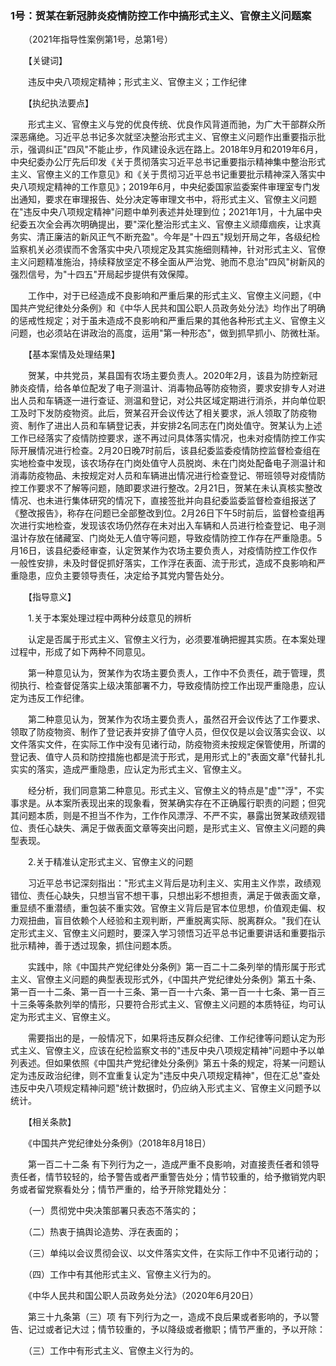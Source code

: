 ### 1号：贺某在新冠肺炎疫情防控工作中搞形式主义、官僚主义问题案

　　（2021年指导性案例第1号，总第1号）

　　【关键词】

　　违反中央八项规定精神；形式主义、官僚主义；工作纪律

　　【执纪执法要点】

　　形式主义、官僚主义与党的优良传统、优良作风背道而驰，为广大干部群众所深恶痛绝。习近平总书记多次就坚决整治形式主义、官僚主义问题作出重要指示批示，强调纠正"四风"不能止步，作风建设永远在路上。2018年9月和2019年6月，中央纪委办公厅先后印发《关于贯彻落实习近平总书记重要指示精神集中整治形式主义、官僚主义的工作意见》和《关于贯彻习近平总书记重要批示精神深入落实中央八项规定精神的工作意见》；2019年6月，中央纪委国家监委案件审理室专门发出通知，要求在审理报告、处分决定等审理文书中，将形式主义、官僚主义问题在"违反中央八项规定精神"问题中单列表述并处理到位；2021年1月，十九届中央纪委五次全会再次明确提出，要"深化整治形式主义、官僚主义顽瘴痼疾，让求真务实、清正廉洁的新风正气不断充盈"。今年是"十四五"规划开局之年，各级纪检监察机关必须锲而不舍落实中央八项规定及其实施细则精神，针对形式主义、官僚主义问题精准施治，持续释放坚定不移全面从严治党、驰而不息治"四风"树新风的强烈信号，为"十四五"开局起步提供有效保障。

　　工作中，对于已经造成不良影响和严重后果的形式主义、官僚主义问题，《中国共产党纪律处分条例》和《中华人民共和国公职人员政务处分法》均作出了明确的惩戒性规定；对于虽未造成不良影响和严重后果的其他各种形式主义、官僚主义问题，也必须站在讲政治的高度，运用"第一种形态"，做到抓早抓小、防微杜渐。

　　【基本案情及处理结果】

　　贺某，中共党员，某县国有农场主要负责人。2020年2月，该县为防控新冠肺炎疫情，给各单位配发了电子测温计、消毒物品等防疫物资，要求安排专人对进出人员和车辆逐一进行查证、测温和登记，对公共区域定期进行消杀，并向单位职工及时下发防疫物资。此后，贺某召开会议传达了相关要求，派人领取了防疫物资、制作了进出人员和车辆登记表，并安排2名同志在门岗处值守。贺某认为上述工作已经落实了疫情防控要求，遂不再过问具体落实情况，也未对疫情防控工作实际开展情况进行检查。2月20日晚7时前后，该县纪委监委疫情防控监督检查组在实地检查中发现，该农场存在门岗处值守人员脱岗、未在门岗处配备电子测温计和消毒防疫物品、未按规定对人员和车辆进出情况进行检查登记、带班领导对疫情防控工作要求不了解等问题，随即要求进行整改。2月21日，贺某在未认真核实整改情况、也未进行集体研究的情况下，直接签批并向县纪委监委监督检查组报送了《整改报告》，称存在问题已全部整改到位。2月26日下午5时前后，监督检查组再次进行实地检查，发现该农场仍然存在未对出入车辆和人员进行检查登记、电子测温计存放在储藏室、门岗处无人值守等问题，导致疫情防控工作存在严重隐患。5月16日，该县纪委经审查，认定贺某作为农场主要负责人，对疫情防控工作仅作一般性安排，未及时督促抓好落实，工作浮在表面、流于形式，造成不良影响和严重隐患，应负主要领导责任，决定给予其党内警告处分。

　　【指导意义】

　　1.关于本案处理过程中两种分歧意见的辨析

　　认定是否属于形式主义、官僚主义行为，必须要准确把握其实质。在本案处理过程中，形成了如下两种不同意见。

　　第一种意见认为，贺某作为农场主要负责人，工作中不负责任，疏于管理，贯彻执行、检查督促落实上级决策部署不力，导致疫情防控工作出现严重隐患，应认定为违反工作纪律。

　　第二种意见认为，贺某作为农场主要负责人，虽然召开会议传达了工作要求、领取了防疫物资、制作了登记表并安排了值守人员，但仅仅是以会议落实会议、以文件落实文件，在实际工作中没有见诸行动，防疫物资未按规定保管使用，所谓的登记表、值守人员和防控措施也都是流于形式，是用形式上的"表面文章"代替扎扎实实的落实，造成严重隐患，应认定为形式主义、官僚主义。

　　经分析，我们同意第二种意见。形式主义、官僚主义的特点是"虚""浮"，不实事求是。从本案所表现出来的现象看，贺某确实存在不正确履行职责的问题；但究其问题本质，则是不担当不作为，工作作风漂浮、不严不实，暴露出贺某政绩观错位、责任心缺失、满足于做表面文章等突出问题，是形式主义、官僚主义问题的典型表现。

　　2.关于精准认定形式主义、官僚主义的问题

　　习近平总书记深刻指出："形式主义背后是功利主义、实用主义作祟，政绩观错位、责任心缺失，只想当官不想干事，只想出彩不想担责，满足于做表面文章，重显绩不重潜绩，重包装不重实效。官僚主义背后是官本位思想，价值观走偏、权力观扭曲，盲目依赖个人经验和主观判断，严重脱离实际、脱离群众。"我们在认定形式主义、官僚主义问题时，要深入学习领悟习近平总书记重要讲话和重要指示批示精神，善于透过现象，抓住问题本质。

　　实践中，除《中国共产党纪律处分条例》第一百二十二条列举的情形属于形式主义、官僚主义问题的典型表现形式外，《中国共产党纪律处分条例》第五十条、第一百一十二条、第一百一十三条、第一百一十六条、第一百一十七条、第一百三十三条等条款列举的情形，只要符合形式主义、官僚主义问题的本质特征，均可认定为形式主义、官僚主义。

　　需要指出的是，一般情况下，如果将违反群众纪律、工作纪律等问题认定为形式主义、官僚主义，应该在纪检监察文书的"违反中央八项规定精神"问题中予以单列表述。但如果依照《中国共产党纪律处分条例》第五十条的规定，将某一问题认定为违反政治纪律，则不宜重复认定为"违反中央八项规定精神"，但在汇总"查处违反中央八项规定精神问题"统计数据时，仍应纳入形式主义、官僚主义问题予以统计。

　　【相关条款】

　　《中国共产党纪律处分条例》（2018年8月18日）

　　第一百二十二条
有下列行为之一，造成严重不良影响，对直接责任者和领导责任者，情节较轻的，给予警告或者严重警告处分；情节较重的，给予撤销党内职务或者留党察看处分；情节严重的，给予开除党籍处分：

　　（一）贯彻党中央决策部署只表态不落实的；

　　（二）热衷于搞舆论造势、浮在表面的；

　　（三）单纯以会议贯彻会议、以文件落实文件，在实际工作中不见诸行动的；

　　（四）工作中有其他形式主义、官僚主义行为的。

　　《中华人民共和国公职人员政务处分法》（2020年6月20日）

　　第三十九条第（三）项
有下列行为之一，造成不良后果或者影响的，予以警告、记过或者记大过；情节较重的，予以降级或者撤职；情节严重的，予以开除：

　　（三）工作中有形式主义、官僚主义行为的。
